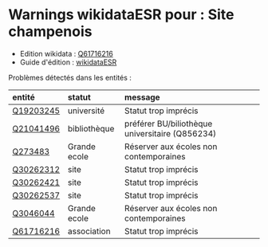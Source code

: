 Warnings wikidataESR pour : Site champenois
================

- Edition wikidata : [Q61716216](https://www.wikidata.org/wiki/Q61716216)
- Guide d'édition : [wikidataESR](https://github.com/cpesr/wikidataESR/)



Problèmes détectés dans les entités :

|entité                                               |statut       |message                                         |
|:----------------------------------------------------|:------------|:-----------------------------------------------|
|[Q19203245](https://www.wikidata.org/wiki/Q19203245) |université   |Statut trop imprécis                            |
|[Q21041496](https://www.wikidata.org/wiki/Q21041496) |bibliothèque |préférer BU/biliothèque universitaire (Q856234) |
|[Q273483](https://www.wikidata.org/wiki/Q273483)     |Grande ecole |Réserver aux écoles non contemporaines          |
|[Q30262312](https://www.wikidata.org/wiki/Q30262312) |site         |Statut trop imprécis                            |
|[Q30262421](https://www.wikidata.org/wiki/Q30262421) |site         |Statut trop imprécis                            |
|[Q30262537](https://www.wikidata.org/wiki/Q30262537) |site         |Statut trop imprécis                            |
|[Q3046044](https://www.wikidata.org/wiki/Q3046044)   |Grande ecole |Réserver aux écoles non contemporaines          |
|[Q61716216](https://www.wikidata.org/wiki/Q61716216) |association  |Statut trop imprécis                            |
